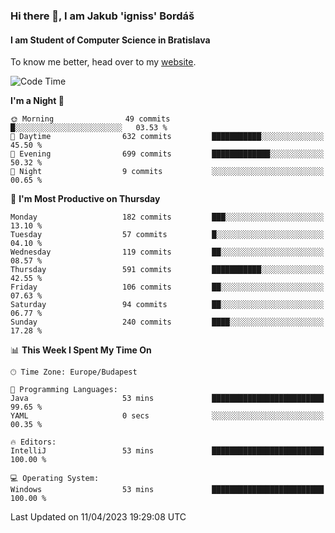 ### Hi there 👋, I am Jakub 'igniss' Bordáš

#### I am Student of Computer Science in Bratislava
To know me better, head over to my [website](https://bordas.sk).


<!--START_SECTION:waka-->
![Code Time](http://img.shields.io/badge/Code%20Time-1%2C103%20hrs%2026%20mins-blue)

**I'm a Night 🦉** 

```text
🌞 Morning                49 commits          █░░░░░░░░░░░░░░░░░░░░░░░░   03.53 % 
🌆 Daytime                632 commits         ███████████░░░░░░░░░░░░░░   45.50 % 
🌃 Evening                699 commits         █████████████░░░░░░░░░░░░   50.32 % 
🌙 Night                  9 commits           ░░░░░░░░░░░░░░░░░░░░░░░░░   00.65 % 
```
📅 **I'm Most Productive on Thursday** 

```text
Monday                   182 commits         ███░░░░░░░░░░░░░░░░░░░░░░   13.10 % 
Tuesday                  57 commits          █░░░░░░░░░░░░░░░░░░░░░░░░   04.10 % 
Wednesday                119 commits         ██░░░░░░░░░░░░░░░░░░░░░░░   08.57 % 
Thursday                 591 commits         ███████████░░░░░░░░░░░░░░   42.55 % 
Friday                   106 commits         ██░░░░░░░░░░░░░░░░░░░░░░░   07.63 % 
Saturday                 94 commits          ██░░░░░░░░░░░░░░░░░░░░░░░   06.77 % 
Sunday                   240 commits         ████░░░░░░░░░░░░░░░░░░░░░   17.28 % 
```


📊 **This Week I Spent My Time On** 

```text
🕑︎ Time Zone: Europe/Budapest

💬 Programming Languages: 
Java                     53 mins             █████████████████████████   99.65 % 
YAML                     0 secs              ░░░░░░░░░░░░░░░░░░░░░░░░░   00.35 % 

🔥 Editors: 
IntelliJ                 53 mins             █████████████████████████   100.00 % 

💻 Operating System: 
Windows                  53 mins             █████████████████████████   100.00 % 
```


 Last Updated on 11/04/2023 19:29:08 UTC
<!--END_SECTION:waka-->

